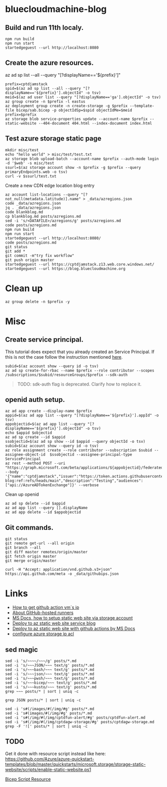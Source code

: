 # bluecloudmachine-blog

## Build and run 11th localy.

~~~ text
npm run build
npm run start
startedgeguest --url http://localhost:8080
~~~

## Create the azure resources.

az ad sp list --all --query "[?displayName=='${prefix}']"

~~~ text
prefix=cptdjamstack
spid=$(az ad sp list --all --query "[?displayName=='${prefix}'].objectId" -o tsv)
meid=$(az ad user list --query "[?displayName=='ga'].objectId" -o tsv)
az group create -n $prefix -l eastus
az deployment group create -n create-storage -g $prefix --template-file bicep/sab.bicep -p objectIdSp=$spid objectIdMe=$meid prefix=$prefix
az storage blob service-properties update --account-name $prefix --static-website --404-document 404.html --index-document index.html
~~~

## Test azure storage static page

~~~ text
mkdir misc/test
echo "hello world" > misc/test/test.txt
az storage blob upload-batch --account-name $prefix --auth-mode login -d '$web' -s misc/test
ssurl=$(az storage account show -n $prefix -g $prefix --query primaryEndpoints.web -o tsv)
curl -v $ssurl/test.txt
~~~

Create a new CDN edge location blog entry

~~~ text
az account list-locations --query "[?not_null(metadata.latitude)].name" > _data/azregions.json
code _data/azregions.json
jq . _data/azregions.json
code blankblog.md
cp blankblog.md posts/azregions.md
sed -i 's/<DATAFILE>/azregions/g' posts/azregions.md
code posts/azregions.md
npm run build
npm run start
startedgeguest --url http://localhost:8080/
code posts/azregions.md
git status
git add *
git commit -m"try fix workflow"
git push origin master
startedgeguest --url https://cptdjamstack.z13.web.core.windows.net/
startedgeguest --url https://blog.bluecloudmachine.org
~~~

# Clean up

~~~ text
az group delete -n $prefix -y
~~~

# Misc

## Create service principal.

This tutorial does expect that you already created an Service Principal. If this is not the case follow the instruction mentioned [here](https://docs.microsoft.com/en-us/azure/storage/blobs/storage-blobs-static-site-github-actions?tabs=userlevel).

~~~ text
subid=$(az account show --query id -o tsv)
az ad sp create-for-rbac --name $prefix --role contributor --scopes /subscriptions/$subid/resourceGroups/$prefix --sdk-auth
~~~

> TODO: sdk-auth flag is deprecated. Clarify how to replace it.

## openid auth setup.

~~~ text
az ad app create --display-name $prefix
appid=$(az ad app list --query "[?displayName=='${prefix}'].appId" -o tsv)
appobjectid=$(az ad app list --query "[?displayName=='${prefix}'].objectId" -o tsv)
echo $appid $objectid
az ad sp create --id $appid
ssobjectid=$(az ad sp show --id $appid --query objectId -o tsv) 
subid=$(az account show --query id -o tsv)
az role assignment create --role contributor --subscription $subid --assignee-object-id  $ssobjectid --assignee-principal-type ServicePrincipal
az rest --method POST --uri "https://graph.microsoft.com/beta/applications/${appobjectid}/federatedIdentityCredentials" --body '{"name":"cptdjamstack","issuer":"https://token.actions.githubusercontent.com","subject":"repo:cpinotossi/bluecloudmachine-blog:ref:refs/heads/main","description":"Testing","audiences":["api://AzureADTokenExchange"]}' --verbose
~~~

Clean up openid

~~~ text
az ad sp delete --id $appid
az ad app list --query [].displayName
az ad app delete --id $appobjectid
~~~

## Git commands.

~~~ text
git status
git remote get-url --all origin
git branch --all
git diff master remotes/origin/master
git fetch origin master
git merge origin/master

curl -H "Accept: application/vnd.github.v3+json" https://api.github.com/meta -o _data/githubips.json
~~~

# Links
- [How to get github action vm´s ip](https://docs.github.com/en/rest/reference/meta#get-github-meta-information--code-samples)
- [About GitHub-hosted runners](https://docs.github.com/en/actions/using-github-hosted-runners/about-github-hosted-runners#ip-addresses)
- [MS Docs, how to setup static web site via storage account](https://docs.microsoft.com/en-us/azure/storage/blobs/storage-blob-static-website-host)
- [Deploy to az static web site service blog](https://squalr.us/2021/05/deploying-an-11ty-site-to-azure-static-web-apps/)
- [Deploy to az static web site with github actions by MS Docs](https://docs.microsoft.com/en-us/azure/storage/blobs/storage-blobs-static-site-github-actions)
- [configure azure storage ip acl](https://docs.microsoft.com/en-us/azure/storage/common/storage-network-security?tabs=azure-cli)

## sed magic

~~~ text
sed -i 's/~~~~/~~~/g' posts/*.md
sed -i 's/~~~JSON/~~~ text/g' posts/*.md
sed -i 's/~~~bash/~~~ text/g' posts/*.md
sed -i 's/~~~json/~~~ text/g' posts/*.md
sed -i 's/~~~pwsh/~~~ text/g' posts/*.md
sed -i 's/~~~bicep/~~~ text/g' posts/*.md
sed -i 's/~~~kusto/~~~ text/g' posts/*.md
grep ~~~ posts/* | sort | uniq -c

grep JSON posts/* | sort | uniq -c

sed -i 's#(/images/#(/img/#g' posts/*.md
sed -i 's#(images/#(/img/#g' posts/*.md
sed -i 's#(/img/#(/img/cptdfun-alert/#g' posts/cptdfun-alert.md
sed -i 's#(/img/#(/img/cptdagw-storage/#g' posts/cptdagw-storage.md
grep -F '![' posts/* | sort | uniq -c
~~~

## TODO

Get it done with resource script instead like here:
https://github.com/Azure/azure-quickstart-templates/blob/master/quickstarts/microsoft.storage/storage-static-website/scripts/enable-static-website.ps1

[Bicep Script Resource](https://docs.microsoft.com/en-us/azure/templates/microsoft.resources/deploymentscripts?tabs=bicep)